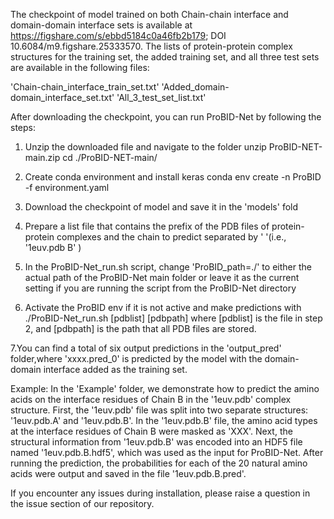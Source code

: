 The checkpoint of model trained on both Chain-chain interface and domain-domain interface sets is available at https://figshare.com/s/ebbd5184c0a46fb2b179; DOI 10.6084/m9.figshare.25333570.
The lists of protein-protein complex structures for the training set, the added training set, and all three test sets are available in the following files:

'Chain-chain_interface_train_set.txt'
'Added_domain-domain_interface_set.txt'
'All_3_test_set_list.txt'

After downloading the checkpoint, you can run ProBID-Net by following the steps:

1. Unzip the downloaded file and navigate to the folder
   unzip ProBID-NET-main.zip
   cd ./ProBID-NET-main/

2. Create conda environment and install keras
  conda env create -n ProBID -f environment.yaml

3. Download the checkpoint of model and save it in the 'models' fold
   
4. Prepare a list file that contains the prefix of the PDB files of protein-protein complexes and
 the chain to predict separated by '  '(i.e., '1euv.pdb  B' )

5. In the ProBID-Net_run.sh script, change 'ProBID_path=./' to either the actual path of the ProBID-Net main folder
   or leave it as the current setting if you are running the script from the ProBID-Net directory

6. Activate the ProBID env if it is not active and make predictions with
  ./ProBID-Net_run.sh [pdblist] [pdbpath]
   where [pdblist] is the file in step 2, and [pdbpath] is the path that all PDB files are stored.

7.You can find a total of six output predictions in the 'output_pred' folder,where 'xxxx.pred_0' is 
  predicted by the model with the domain-domain interface added as the training set.

Example:
In the 'Example' folder, we demonstrate how to predict the amino acids on the interface residues of Chain B in the '1euv.pdb' complex structure.
First, the '1euv.pdb' file was split into two separate structures: '1euv.pdb.A' and '1euv.pdb.B'. In the '1euv.pdb.B' file, the amino acid types 
at the interface residues of Chain B were masked as 'XXX'.
Next, the structural information from '1euv.pdb.B' was encoded into an HDF5 file named '1euv.pdb.B.hdf5', which was used as the input for ProBID-Net.
After running the prediction, the probabilities for each of the 20 natural amino acids were output and saved in the file '1euv.pdb.B.pred'.

If you encounter any issues during installation, please raise a question in the issue section of our repository.


